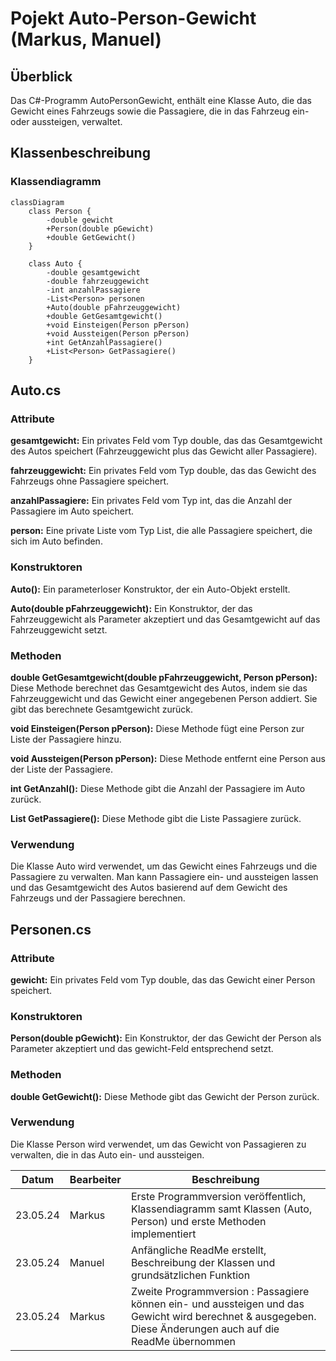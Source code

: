 # Pojekt Auto-Person-Gewicht (Markus, Manuel)
## Überblick
Das C#-Programm AutoPersonGewicht, enthält eine Klasse Auto, die das Gewicht eines Fahrzeugs sowie die Passagiere, die in das Fahrzeug ein- oder aussteigen, verwaltet.
## Klassenbeschreibung 
### Klassendiagramm
```mermaid
classDiagram
    class Person {
        -double gewicht
        +Person(double pGewicht)
        +double GetGewicht()
    }

    class Auto {
        -double gesamtgewicht
        -double fahrzeuggewicht
        -int anzahlPassagiere
        -List<Person> personen
        +Auto(double pFahrzeuggewicht)
        +double GetGesamtgewicht()
        +void Einsteigen(Person pPerson)
        +void Aussteigen(Person pPerson)
        +int GetAnzahlPassagiere()
        +List<Person> GetPassagiere()
    }
```
## Auto.cs
### Attribute
**gesamtgewicht:** Ein privates Feld vom Typ double, das das Gesamtgewicht des Autos speichert (Fahrzeuggewicht plus das Gewicht aller Passagiere). 

**fahrzeuggewicht:** Ein privates Feld vom Typ double, das das Gewicht des Fahrzeugs ohne Passagiere speichert.

**anzahlPassagiere:** Ein privates Feld vom Typ int, das die Anzahl der Passagiere im Auto speichert.

**person:** Eine private Liste vom Typ List<Person>, die alle Passagiere speichert, die sich im Auto befinden.
### Konstruktoren
**Auto():** Ein parameterloser Konstruktor, der ein Auto-Objekt erstellt.

**Auto(double pFahrzeuggewicht):** Ein Konstruktor, der das Fahrzeuggewicht als Parameter akzeptiert und das Gesamtgewicht auf das Fahrzeuggewicht setzt.
### Methoden
**double GetGesamtgewicht(double pFahrzeuggewicht, Person pPerson):** Diese Methode berechnet das Gesamtgewicht des Autos, indem sie das Fahrzeuggewicht und das Gewicht einer angegebenen Person addiert. Sie gibt das berechnete Gesamtgewicht zurück.

**void Einsteigen(Person pPerson):** Diese Methode fügt eine Person zur Liste der Passagiere hinzu.

**void Aussteigen(Person pPerson):** Diese Methode entfernt eine Person aus der Liste der Passagiere.

**int GetAnzahl():** Diese Methode gibt die Anzahl der Passagiere im Auto zurück.

**List<Person> GetPassagiere():** Diese Methode gibt die Liste<Person> Passagiere zurück.
### Verwendung
Die Klasse Auto wird verwendet, um das Gewicht eines Fahrzeugs und die Passagiere zu verwalten. Man kann Passagiere ein- und aussteigen lassen und das Gesamtgewicht des Autos basierend auf dem Gewicht des Fahrzeugs und der Passagiere berechnen.

## Personen.cs
### Attribute
**gewicht:** Ein privates Feld vom Typ double, das das Gewicht einer Person speichert.
### Konstruktoren
**Person(double pGewicht):** Ein Konstruktor, der das Gewicht der Person als Parameter akzeptiert und das gewicht-Feld entsprechend setzt.
### Methoden
**double GetGewicht():** Diese Methode gibt das Gewicht der Person zurück.
### Verwendung 
Die Klasse Person wird verwendet, um das Gewicht von Passagieren zu verwalten, die in das Auto ein- und aussteigen.


Datum | Bearbeiter | Beschreibung
-------- | -------- | --------
23.05.24 | Markus | Erste Programmversion veröffentlich, Klassendiagramm samt Klassen (Auto, Person) und erste Methoden implementiert
23.05.24 | Manuel | Anfängliche ReadMe erstellt, Beschreibung der Klassen und grundsätzlichen Funktion
23.05.24 | Markus | Zweite Programmversion : Passagiere können ein- und aussteigen und das Gewicht wird berechnet & ausgegeben. Diese Änderungen auch auf die ReadMe übernommen

